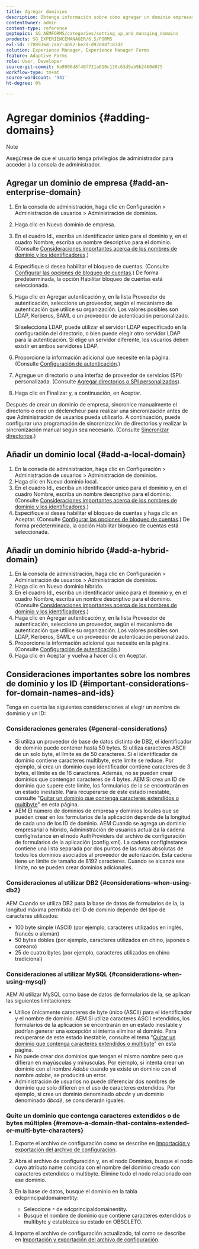 ```yaml
---
title: Agregar dominios
description: Obtenga información sobre cómo agregar un dominio empresarial, local o híbrido mediante la configuración de Administración de dominios y consideraciones generales para nombres de dominio e ID.
contentOwner: admin
content-type: reference
geptopics: SG_AEMFORMS/categories/setting_up_and_managing_domains
products: SG_EXPERIENCEMANAGER/6.5/FORMS
exl-id: c708936d-7aa7-4b92-be2d-d97008f187d2
solution: Experience Manager, Experience Manager Forms
feature: Adaptive Forms
role: User, Developer
source-git-commit: 6a9806d8f40f711a610c130c63d9ab9b2460d075
workflow-type: tm+mt
source-wordcount: '941'
ht-degree: 0%

---
```


# Agregar dominios {#adding-domains}

>[!NOTE]
> 
> Asegúrese de que el usuario tenga privilegios de administrador para acceder a la consola de administrador.

## Agregar un dominio de empresa {#add-an-enterprise-domain}

1. En la consola de administración, haga clic en Configuración > Administración de usuarios > Administración de dominios.
1. Haga clic en Nuevo dominio de empresa.
1. En el cuadro Id., escriba un identificador único para el dominio y, en el cuadro Nombre, escriba un nombre descriptivo para el dominio. (Consulte [Consideraciones importantes acerca de los nombres de dominio y los identificadores](adding-domains.md#important-considerations-for-domain-names-and-ids).)
1. Especifique si desea habilitar el bloqueo de cuentas. (Consulte [Configurar las opciones de bloqueo de cuentas](/help/forms/using/admin-help/configure-account-locking-settings.md#configure-account-locking-settings).) De forma predeterminada, la opción Habilitar bloqueo de cuentas está seleccionada.
1. Haga clic en Agregar autenticación y, en la lista Proveedor de autenticación, seleccione un proveedor, según el mecanismo de autenticación que utilice su organización. Los valores posibles son LDAP, Kerberos, SAML o un proveedor de autenticación personalizado.

   Si selecciona LDAP, puede utilizar el servidor LDAP especificado en la configuración del directorio, o bien puede elegir otro servidor LDAP para la autenticación. Si elige un servidor diferente, los usuarios deben existir en ambos servidores LDAP.

1. Proporcione la información adicional que necesite en la página. (Consulte [Configuración de autenticación](/help/forms/using/admin-help/configuring-authentication-providers.md#authentication-settings).)
1. Agregue un directorio o una interfaz de proveedor de servicios (SPI) personalizada. (Consulte [Agregar directorios o SPI personalizados](/help/forms/using/admin-help/configuring-directories.md#adding-directories-or-custom-spis)).
1. Haga clic en Finalizar y, a continuación, en Aceptar.

Después de crear un dominio de empresa, sincronice manualmente el directorio o cree un déclencheur para realizar una sincronización antes de que Administración de usuarios pueda utilizarlo. A continuación, puede configurar una programación de sincronización de directorios y realizar la sincronización manual según sea necesario. (Consulte [Sincronizar directorios](/help/forms/using/admin-help/synchronizing-directories.md#synchronizing-directories).)

## Añadir un dominio local {#add-a-local-domain}

1. En la consola de administración, haga clic en Configuración > Administración de usuarios > Administración de dominios.
1. Haga clic en Nuevo dominio local.
1. En el cuadro Id., escriba un identificador único para el dominio y, en el cuadro Nombre, escriba un nombre descriptivo para el dominio. (Consulte [Consideraciones importantes acerca de los nombres de dominio y los identificadores](adding-domains.md#important-considerations-for-domain-names-and-ids).)
1. Especifique si desea habilitar el bloqueo de cuentas y haga clic en Aceptar. (Consulte [Configurar las opciones de bloqueo de cuentas](/help/forms/using/admin-help/configure-account-locking-settings.md#configure-account-locking-settings).) De forma predeterminada, la opción Habilitar bloqueo de cuentas está seleccionada.

## Añadir un dominio híbrido {#add-a-hybrid-domain}

1. En la consola de administración, haga clic en Configuración > Administración de usuarios > Administración de dominios.
1. Haga clic en Nuevo dominio híbrido.
1. En el cuadro Id., escriba un identificador único para el dominio y, en el cuadro Nombre, escriba un nombre descriptivo para el dominio. (Consulte [Consideraciones importantes acerca de los nombres de dominio y los identificadores](adding-domains.md#important-considerations-for-domain-names-and-ids).)
1. Haga clic en Agregar autenticación y, en la lista Proveedor de autenticación, seleccione un proveedor, según el mecanismo de autenticación que utilice su organización. Los valores posibles son LDAP, Kerberos, SAML o un proveedor de autenticación personalizado.
1. Proporcione la información adicional que necesite en la página. (Consulte [Configuración de autenticación](/help/forms/using/admin-help/configuring-authentication-providers.md#authentication-settings).)
1. Haga clic en Aceptar y vuelva a hacer clic en Aceptar.

## Consideraciones importantes sobre los nombres de dominio y los ID {#important-considerations-for-domain-names-and-ids}

Tenga en cuenta las siguientes consideraciones al elegir un nombre de dominio y un ID:

### Consideraciones generales {#general-considerations}

* Si utiliza un proveedor de base de datos distinto de DB2, el identificador de dominio puede contener hasta 50 bytes. Si utiliza caracteres ASCII de un solo byte, el límite es de 50 caracteres. Si el identificador de dominio contiene caracteres multibyte, este límite se reduce. Por ejemplo, si crea un dominio cuyo identificador contiene caracteres de 3 bytes, el límite es de 16 caracteres. Además, no se pueden crear dominios que contengan caracteres de 4 bytes. AEM Si crea un ID de dominio que supere este límite, los formularios de la se encontrarán en un estado inestable. Para recuperarse de este estado inestable, consulte &quot;[Quitar un dominio que contenga caracteres extendidos o multibyte](adding-domains.md#remove-a-domain-that-contains-extended-or-multi-byte-characters)&quot; en esta página.
* AEM El número de dominios de empresa y dominios locales que se pueden crear en los formularios de la aplicación depende de la longitud de cada uno de los ID de dominio. AEM Cuando se agrega un dominio empresarial o híbrido, Administración de usuarios actualiza la cadena configInstance en el nodo AuthProviders del archivo de configuración de formularios de la aplicación (config.xml). La cadena configInstance contiene una lista separada por dos puntos de las rutas absolutas de todos los dominios asociados al proveedor de autorización. Esta cadena tiene un límite de tamaño de 8192 caracteres. Cuando se alcanza ese límite, no se pueden crear dominios adicionales.

### Consideraciones al utilizar DB2 {#considerations-when-using-db2}

AEM Cuando se utiliza DB2 para la base de datos de formularios de la, la longitud máxima permitida del ID de dominio depende del tipo de caracteres utilizados:

* 100 byte simple (ASCII) (por ejemplo, caracteres utilizados en inglés, francés o alemán)
* 50 bytes dobles (por ejemplo, caracteres utilizados en chino, japonés o coreano)
* 25 de cuatro bytes (por ejemplo, caracteres utilizados en chino tradicional)

### Consideraciones al utilizar MySQL {#considerations-when-using-mysql}

AEM Al utilizar MySQL como base de datos de formularios de la, se aplican las siguientes limitaciones:

* Utilice únicamente caracteres de byte único (ASCII) para el identificador y el nombre de dominio. AEM Si utiliza caracteres ASCII extendidos, los formularios de la aplicación se encontrarán en un estado inestable y podrían generar una excepción si intenta eliminar el dominio. Para recuperarse de este estado inestable, consulte el tema &quot;[Quitar un dominio que contenga caracteres extendidos o multibyte](adding-domains.md#remove-a-domain-that-contains-extended-or-multi-byte-characters)&quot; en esta página.
* No puede crear dos dominios que tengan el mismo nombre pero que difieran en mayúsculas y minúsculas. Por ejemplo, si intenta crear un dominio con el nombre *Adobe* cuando ya existe un dominio con el nombre *adobe*, se producirá un error.
* Administración de usuarios no puede diferenciar dos nombres de dominio que solo difieren en el uso de caracteres extendidos. Por ejemplo, si crea un dominio denominado *abcde* y un dominio denominado *âbcdè*, se considerarán iguales.

### Quite un dominio que contenga caracteres extendidos o de bytes múltiples {#remove-a-domain-that-contains-extended-or-multi-byte-characters}

1. Exporte el archivo de configuración como se describe en [Importación y exportación del archivo de configuración](/help/forms/using/admin-help/importing-exporting-configuration-file.md#importing-and-exporting-the-configuration-file).
1. Abra el archivo de configuración y, en el nodo Dominios, busque el nodo cuyo atributo name coincida con el nombre del dominio creado con caracteres extendidos o multibyte. Elimine todo el nodo relacionado con ese dominio.
1. En la base de datos, busque el dominio en la tabla edcprincipaldomainentity:

   * Seleccione `*` de edcprincipaldomainentity.
   * Busque el nombre de dominio que contiene caracteres extendidos o multibyte y establezca su estado en OBSOLETO.

1. Importe el archivo de configuración actualizado, tal como se describe en [Importación y exportación del archivo de configuración](/help/forms/using/admin-help/importing-exporting-configuration-file.md#importing-and-exporting-the-configuration-file).

